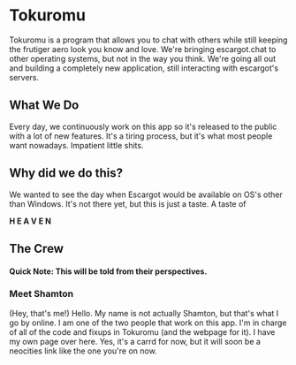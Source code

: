 # Tokuromu
Tokuromu is a program that allows you to chat with others while still keeping the frutiger aero look you know and love. We're bringing escargot.chat to other operating systems, but not in the way you think. We're going all out and building a completely new application, still interacting with escargot's servers.

## What We Do
Every day, we continuously work on this app so it's released to the public with a lot of new features. It's a tiring process, but it's what most people want nowadays. Impatient little shits.

## Why did we do this?
We wanted to see the day when Escargot would be available on OS's other than Windows. It's not there yet, but this is just a taste. A taste of

**H E A V E N**

## The Crew
#### Quick Note: This will be told from their perspectives.

### Meet Shamton
(Hey, that's me!) Hello. My name is not actually Shamton, but that's what I go by online. I am one of the two people that work on this app. I'm in charge of all of the code and fixups in Tokuromu (and the webpage for it). I have my own page over here. Yes, it's a carrd for now, but it will soon be a neocities link like the one you're on now.
